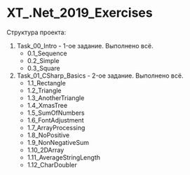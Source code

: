 # XT_.Net_2019_Exercises
Структура проекта:
1. Task_00_Intro - 1-ое задание. Выполнено всё.
   * 0.1_Sequence
   * 0.2_Simple
   * 0.3_Square
2. Task_01_CSharp_Basics - 2-ое задание. Выполнено всё.
   * 1.1_Rectangle
   * 1.2_Triangle
   * 1.3_AnotherTriangle
   * 1.4_XmasTree
   * 1.5_SumOfNumbers
   * 1.6_FontAdjustment
   * 1.7_ArrayProcessing
   * 1.8_NoPositive
   * 1.9_NonNegativeSum
   * 1.10_2DArray
   * 1.11_AverageStringLength
   * 1.12_CharDoubler
